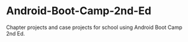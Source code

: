 # Android-Boot-Camp-2nd-Ed
Chapter projects and case projects for school using Android Boot Camp 2nd Ed.
